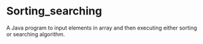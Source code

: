 # Sorting_searching
A Java program to input elements in array and then executing either sorting or searching algorithm.
